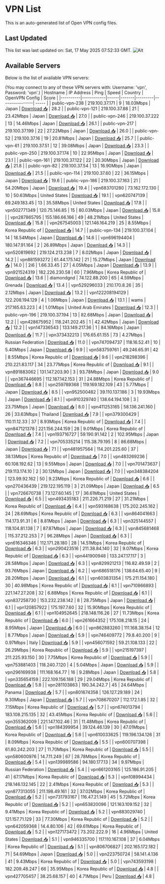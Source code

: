 # VPN List

This is an auto-generated list of Open VPN config files.

## Last Updated

This list was last updated on: Sat, 17 May 2025 07:52:33 GMT.
![Alt](https://repobeats.axiom.co/api/embed/186b98318ef1479477931607c1ad7d823f12451f.svg "Repobeats analytics image")

## Available Servers

Below is the list of available VPN servers:

(You may connect to any of these VPN servers with: Username: 'vpn', Password: 'vpn'.)
| Hostname | IP Address | Ping | Speed | Country | OpenVPN Config | Score |
|----------|------------|------|-------|---------|----------------| ----- |
| public-vpn-238 | 219.100.37.171 | 9 | 18.03Mbps | Japan | [Download 📥](./configs/server_0_JP.ovpn) | 28.2 |
| public-vpn-121 | 219.100.37.88 | 21 | 23.42Mbps | Japan | [Download 📥](./configs/server_1_JP.ovpn) | 27.0 |
| public-vpn-246 | 219.100.37.222 | 13 | 14.46Mbps | Japan | [Download 📥](./configs/server_2_JP.ovpn) | 26.1 |
| public-vpn-217 | 219.100.37.199 | 22 | 27.22Mbps | Japan | [Download 📥](./configs/server_3_JP.ovpn) | 26.0 |
| public-vpn-52 | 219.100.37.16 | 19 | 20.81Mbps | Japan | [Download 📥](./configs/server_4_JP.ovpn) | 25.7 |
| public-vpn-61 | 219.100.37.51 | 12 | 39.08Mbps | Japan | [Download 📥](./configs/server_5_JP.ovpn) | 23.3 |
| public-vpn-250 | 219.100.37.174 | 10 | 22.95Mbps | Japan | [Download 📥](./configs/server_6_JP.ovpn) | 23.1 |
| public-vpn-161 | 219.100.37.122 | 22 | 20.30Mbps | Japan | [Download 📥](./configs/server_7_JP.ovpn) | 21.8 |
| public-vpn-82 | 219.100.37.54 | 13 | 16.90Mbps | Japan | [Download 📥](./configs/server_8_JP.ovpn) | 21.5 |
| public-vpn-114 | 219.100.37.60 | 22 | 36.15Mbps | Japan | [Download 📥](./configs/server_9_JP.ovpn) | 19.6 |
| public-vpn-186 | 219.100.37.163 | 21 | 54.20Mbps | Japan | [Download 📥](./configs/server_10_JP.ovpn) | 19.4 |
| vpn683701280 | 73.162.172.130 | 10 | 50.63Mbps | United States | [Download 📥](./configs/server_11_US.ovpn) | 19.1 |
| vpn620747139 | 69.249.183.45 | 13 | 35.58Mbps | United States | [Download 📥](./configs/server_12_US.ovpn) | 17.8 |
| vpn502771349 | 120.75.146.85 | 15 | 80.03Mbps | Japan | [Download 📥](./configs/server_13_JP.ovpn) | 15.8 |
| vpn287865795 | 155.186.66.166 | 49 | 48.21Mbps | United States | [Download 📥](./configs/server_14_US.ovpn) | 15.8 |
| vpn267545003 | 121.146.164.219 | 25 | 8.55Mbps | Korea Republic of | [Download 📥](./configs/server_15_KR.ovpn) | 14.7 |
| public-vpn-134 | 219.100.37.104 | 14 | 18.54Mbps | Japan | [Download 📥](./configs/server_16_JP.ovpn) | 14.6 |
| vpn696194404 | 180.147.91.164 | 2 | 26.89Mbps | Japan | [Download 📥](./configs/server_17_JP.ovpn) | 14.3 |
| vpn520819692 | 219.124.213.238 | 7 | 8.02Mbps | Japan | [Download 📥](./configs/server_18_JP.ovpn) | 14.2 |
| vpn881593272 | 61.44.175.142 | 21 | 15.27Mbps | Japan | [Download 📥](./configs/server_19_JP.ovpn) | 14.0 |
| 2i6 | 1.66.33.45 | 27 | 4.05Mbps | Japan | [Download 📥](./configs/server_20_JP.ovpn) | 13.9 |
| vpn921524319 | 182.226.230.58 | 60 | 7.96Mbps | Korea Republic of | [Download 📥](./configs/server_21_KR.ovpn) | 13.6 |
| diamondgnd | 74.122.88.200 | 65 | 4.59Mbps | Grenada | [Download 📥](./configs/server_22_GD.ovpn) | 13.4 |
| vpn529296033 | 210.170.8.26 | 35 | 2.12Mbps | Japan | [Download 📥](./configs/server_23_JP.ovpn) | 13.2 |
| vpn122208194129 | 122.208.194.129 | 4 | 1.06Mbps | Japan | [Download 📥](./configs/server_24_JP.ovpn) | 13.1 |
| wams | 217.165.63.223 | 4 | 1.01Mbps | United Arab Emirates | [Download 📥](./configs/server_25_AE.ovpn) | 12.3 |
| public-vpn-196 | 219.100.37.194 | 13 | 82.68Mbps | Japan | [Download 📥](./configs/server_26_JP.ovpn) | 12.2 |
| vpn428675952 | 118.241.202.45 | 1 | 42.42Mbps | Japan | [Download 📥](./configs/server_27_JP.ovpn) | 12.2 |
| vpn147336543 | 133.149.217.36 | 1 | 84.16Mbps | Japan | [Download 📥](./configs/server_28_JP.ovpn) | 11.7 |
| vpn373432213 | 176.65.61.155 | 73 | 4.27Mbps | Russian Federation | [Download 📥](./configs/server_29_RU.ovpn) | 11.0 |
| vpn747094737 | 118.16.52.41 | 10 | 5.40Mbps | Japan | [Download 📥](./configs/server_30_JP.ovpn) | 9.9 |
| vpn583759761 | 49.246.65.91 | 42 | 8.55Mbps | Korea Republic of | [Download 📥](./configs/server_31_KR.ovpn) | 9.6 |
| vpn218298396 | 210.221.83.117 | 34 | 23.77Mbps | Korea Republic of | [Download 📥](./configs/server_32_KR.ovpn) | 9.1 |
| vpn891883062 | 131.147.203.90 | 3 | 93.78Mbps | Japan | [Download 📥](./configs/server_33_JP.ovpn) | 9.0 |
| vpn367446695 | 112.187.142.153 | 31 | 24.88Mbps | Korea Republic of | [Download 📥](./configs/server_34_KR.ovpn) | 8.8 |
| vpn259789368 | 119.169.182.109 | 43 | 5.77Mbps | Japan | [Download 📥](./configs/server_35_JP.ovpn) | 8.5 |
| vpn952500482 | 39.110.137.186 | 3 | 19.93Mbps | Japan | [Download 📥](./configs/server_36_JP.ovpn) | 8.1 |
| vpn910329740 | 138.64.194.108 | 3 | 23.75Mbps | Japan | [Download 📥](./configs/server_37_JP.ovpn) | 8.0 |
| vpn411253165 | 58.136.241.160 | 26 | 33.63Mbps | Thailand | [Download 📥](./configs/server_38_TH.ovpn) | 7.9 |
| vpn379300429 | 110.11.12.33 | 37 | 8.93Mbps | Korea Republic of | [Download 📥](./configs/server_39_KR.ovpn) | 7.4 |
| vpn847121378 | 221.156.244.159 | 28 | 9.01Mbps | Korea Republic of | [Download 📥](./configs/server_40_KR.ovpn) | 7.4 |
| vpn193716727 | 59.190.91.142 | 2 | 102.95Mbps | Japan | [Download 📥](./configs/server_41_JP.ovpn) | 7.2 |
| vpn705335214 | 115.38.79.195 | 8 | 86.68Mbps | Japan | [Download 📥](./configs/server_42_JP.ovpn) | 7.1 |
| vpn481957564 | 114.201.225.60 | 37 | 38.13Mbps | Korea Republic of | [Download 📥](./configs/server_43_KR.ovpn) | 7.0 |
| vpn483269236 | 60.108.192.62 | 13 | 9.55Mbps | Japan | [Download 📥](./configs/server_44_JP.ovpn) | 7.0 |
| vpn701473637 | 219.113.174.10 | 2 | 30.12Mbps | Japan | [Download 📥](./configs/server_45_JP.ovpn) | 7.0 |
| vpn348384204 | 123.99.92.162 | 50 | 9.23Mbps | Korea Republic of | [Download 📥](./configs/server_46_KR.ovpn) | 6.6 |
| vpn270436439 | 219.122.195.119 | 3 | 21.09Mbps | Japan | [Download 📥](./configs/server_47_JP.ovpn) | 6.5 |
| vpn726670738 | 73.127.60.145 | 17 | 36.61Mbps | United States | [Download 📥](./configs/server_48_US.ovpn) | 6.5 |
| vpn493435183 | 211.226.71.219 | 27 | 31.21Mbps | Korea Republic of | [Download 📥](./configs/server_49_KR.ovpn) | 6.4 |
| vpn593168638 | 175.202.245.162 | 24 | 28.69Mbps | Korea Republic of | [Download 📥](./configs/server_50_KR.ovpn) | 6.3 |
| vpn864041663 | 114.173.91.31 | 6 | 8.81Mbps | Japan | [Download 📥](./configs/server_51_JP.ovpn) | 6.3 |
| vpn325144557 | 118.104.81.138 | 7 | 87.87Mbps | Japan | [Download 📥](./configs/server_52_JP.ovpn) | 6.3 |
| vpn845681468 | 115.37.212.253 | 7 | 96.28Mbps | Japan | [Download 📥](./configs/server_53_JP.ovpn) | 6.3 |
| vpn616346346 | 112.171.28.180 | 28 | 14.51Mbps | Korea Republic of | [Download 📥](./configs/server_54_KR.ovpn) | 6.3 |
| vpn290423516 | 211.38.84.140 | 32 | 9.07Mbps | Korea Republic of | [Download 📥](./configs/server_55_KR.ovpn) | 6.3 |
| vpn441900948 | 133.247.17.117 | 3 | 28.58Mbps | Japan | [Download 📥](./configs/server_56_JP.ovpn) | 6.3 |
| vpn829921213 | 116.82.49.59 | 2 | 93.76Mbps | Japan | [Download 📥](./configs/server_57_JP.ovpn) | 6.2 |
| vpn686518176 | 138.64.65.40 | 9 | 28.20Mbps | Japan | [Download 📥](./configs/server_58_JP.ovpn) | 6.1 |
| vpn603831354 | 175.211.154.180 | 30 | 40.98Mbps | Korea Republic of | [Download 📥](./configs/server_59_KR.ovpn) | 6.1 |
| vpn710866893 | 221.147.27.208 | 32 | 6.88Mbps | Korea Republic of | [Download 📥](./configs/server_60_KR.ovpn) | 6.1 |
| vpn837258730 | 153.232.238.142 | 8 | 28.75Mbps | Japan | [Download 📥](./configs/server_61_JP.ovpn) | 6.1 |
| vpn120857922 | 175.197.7.60 | 32 | 15.90Mbps | Korea Republic of | [Download 📥](./configs/server_62_KR.ovpn) | 6.1 |
| vpn104952645 | 218.148.116.26 | 27 | 11.73Mbps | Korea Republic of | [Download 📥](./configs/server_63_KR.ovpn) | 6.0 |
| vpn261664352 | 175.108.218.15 | 24 | 8.95Mbps | Japan | [Download 📥](./configs/server_64_JP.ovpn) | 6.0 |
| vpn862883260 | 111.168.38.154 | 12 | 8.77Mbps | Japan | [Download 📥](./configs/server_65_JP.ovpn) | 5.9 |
| vpn746409772 | 79.8.40.200 | 9 | 0.97Mbps | Italy | [Download 📥](./configs/server_66_IT.ovpn) | 5.9 |
| vpn456071592 | 59.21.108.133 | 22 | 26.29Mbps | Korea Republic of | [Download 📥](./configs/server_67_KR.ovpn) | 5.9 |
| vpn215197397 | 211.225.93.150 | 30 | 7.75Mbps | Korea Republic of | [Download 📥](./configs/server_68_KR.ovpn) | 5.9 |
| vpn753881403 | 118.240.7.120 | 4 | 5.04Mbps | Japan | [Download 📥](./configs/server_69_JP.ovpn) | 5.9 |
| vpn296169938 | 111.168.164.77 | 16 | 9.28Mbps | Japan | [Download 📥](./configs/server_70_JP.ovpn) | 5.8 |
| vpn335654159 | 222.109.156.188 | 29 | 29.04Mbps | Korea Republic of | [Download 📥](./configs/server_71_KR.ovpn) | 5.8 |
| vpn281103863 | 190.34.242.7 | 45 | 24.64Mbps | Panama | [Download 📥](./configs/server_72_PA.ovpn) | 5.7 |
| vpn801674358 | 126.127.29.189 | 24 | 9.30Mbps | Japan | [Download 📥](./configs/server_73_JP.ovpn) | 5.7 |
| vpn708670207 | 112.172.1.85 | 32 | 7.15Mbps | Korea Republic of | [Download 📥](./configs/server_74_KR.ovpn) | 5.7 |
| vpn674013794 | 183.108.215.135 | 32 | 43.45Mbps | Korea Republic of | [Download 📥](./configs/server_75_KR.ovpn) | 5.6 |
| vpn355362009 | 221.147.102.46 | 31 | 11.48Mbps | Korea Republic of | [Download 📥](./configs/server_76_KR.ovpn) | 5.6 |
| vpn184399954 | 39.124.46.139 | 30 | 47.01Mbps | Korea Republic of | [Download 📥](./configs/server_77_KR.ovpn) | 5.6 |
| vpn610033625 | 119.196.134.126 | 31 | 8.09Mbps | Korea Republic of | [Download 📥](./configs/server_78_KR.ovpn) | 5.5 |
| vpn600707398 | 61.80.242.203 | 27 | 11.70Mbps | Korea Republic of | [Download 📥](./configs/server_79_KR.ovpn) | 5.5 |
| vpn580600976 | 14.7.11.249 | 67 | 28.78Mbps | Korea Republic of | [Download 📥](./configs/server_80_KR.ovpn) | 5.4 |
| vpn139989586 | 94.180.177.13 | 34 | 9.97Mbps | Russian Federation | [Download 📥](./configs/server_81_RU.ovpn) | 5.4 |
| vpn661203165 | 125.186.91.205 | 41 | 67.17Mbps | Korea Republic of | [Download 📥](./configs/server_82_KR.ovpn) | 5.3 |
| vpn108994434 | 218.146.132.145 | 22 | 2.41Mbps | Korea Republic of | [Download 📥](./configs/server_83_KR.ovpn) | 5.3 |
| vpn877313055 | 211.198.49.161 | 32 | 37.02Mbps | Korea Republic of | [Download 📥](./configs/server_84_KR.ovpn) | 5.2 |
| vpn731793167 | 116.47.21.149 | 45 | 5.72Mbps | Korea Republic of | [Download 📥](./configs/server_85_KR.ovpn) | 5.2 |
| vpn653820096 | 121.163.109.152 | 32 | 9.41Mbps | Korea Republic of | [Download 📥](./configs/server_86_KR.ovpn) | 5.2 |
| vpn883029740 | 121.157.71.129 | 33 | 77.30Mbps | Korea Republic of | [Download 📥](./configs/server_87_KR.ovpn) | 5.2 |
| vpn642059368 | 14.4.80.106 | 42 | 69.61Mbps | Korea Republic of | [Download 📥](./configs/server_88_KR.ovpn) | 5.2 |
| vpn127173472 | 73.202.222.9 | 16 | 4.96Mbps | United States | [Download 📥](./configs/server_89_US.ovpn) | 5.1 |
| vpn946335700 | 117.110.167.108 | 37 | 6.04Mbps | Korea Republic of | [Download 📥](./configs/server_90_KR.ovpn) | 5.1 |
| vpn806706827 | 202.165.172.182 | 71 | 54.69Mbps | Japan | [Download 📥](./configs/server_91_JP.ovpn) | 5.0 |
| vpn223750724 | 58.141.4.136 | 41 | 9.43Mbps | Korea Republic of | [Download 📥](./configs/server_92_KR.ovpn) | 5.0 |
| vpn743593198 | 182.209.48.247 | 66 | 35.95Mbps | Korea Republic of | [Download 📥](./configs/server_93_KR.ovpn) | 4.8 |
| vpn427705457 | 38.25.68.157 | 40 | 4.71Mbps | Peru | [Download 📥](./configs/server_94_PE.ovpn) | 4.8 |
